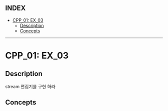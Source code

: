 ## INDEX

- [CPP\_01: EX\_03](#cpp_01-ex_03)
	- [Description](#description)
	- [Concepts](#concepts)

---
# CPP_01: EX_03

## Description

stream 편집기를 구현 하라 

## Concepts


